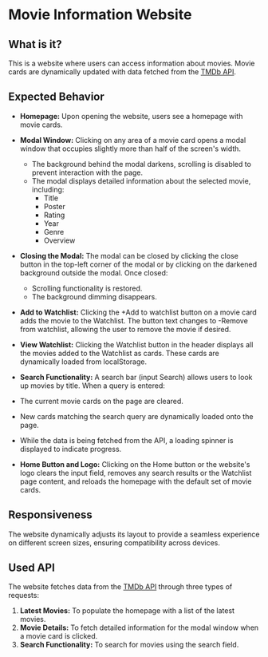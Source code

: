 # Movie Information Website

## What is it?

This is a website where users can access information about movies. Movie cards are dynamically updated with data fetched from the [TMDb API](https://api.themoviedb.org).

## Expected Behavior

- **Homepage:** Upon opening the website, users see a homepage with movie cards. 
- **Modal Window:** Clicking on any area of a movie card opens a modal window that occupies slightly more than half of the screen's width. 
  - The background behind the modal darkens, scrolling is disabled to prevent interaction with the page.
  - The modal displays detailed information about the selected movie, including:
    - Title
    - Poster
    - Rating
    - Year
    - Genre
    - Overview
- **Closing the Modal:** The modal can be closed by clicking the close button in the top-left corner of the modal or by clicking on the darkened background outside the modal. Once closed:
  - Scrolling functionality is restored.
  - The background dimming disappears.
- **Add to Watchlist:** Clicking the +Add to watchlist button on a movie card adds the movie to the Watchlist. The button text changes to -Remove from watchlist, allowing the user to remove the movie if desired.
- **View Watchlist:** Clicking the Watchlist button in the header displays all the movies added to the Watchlist as cards. These cards are dynamically loaded from localStorage.

- **Search Functionality:** A search bar (input Search) allows users to look up movies by title.
When a query is entered:
- The current movie cards on the page are cleared.
- New cards matching the search query are dynamically loaded onto the page.
- While the data is being fetched from the API, a loading spinner is displayed to indicate progress.

- **Home Button and Logo:**  Clicking on the Home button or the website's logo clears the input field, removes any search results or the Watchlist page content, and reloads the homepage with the default set of movie cards.


## Responsiveness

The website dynamically adjusts its layout to provide a seamless experience on different screen sizes, ensuring compatibility across devices.

## Used API

The website fetches data from the [TMDb API](https://api.themoviedb.org) through three types of requests:
1. **Latest Movies:** To populate the homepage with a list of the latest movies.
2. **Movie Details:** To fetch detailed information for the modal window when a movie card is clicked.
3. **Search Functionality:** To search for movies using the search field.


